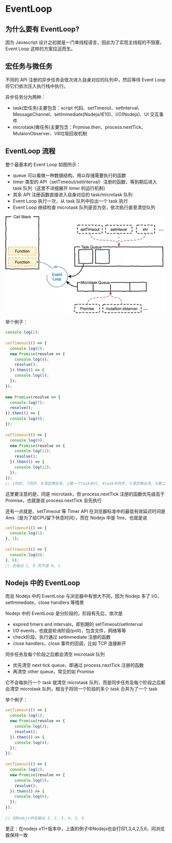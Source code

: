 # EventLoop

## 为什么要有 EventLoop?

因为 Javascript 设计之初就是一门单线程语言，因此为了实现主线程的不阻塞，Event Loop 这样的方案应运而生。

## 宏任务与微任务

不同的 API 注册的异步任务会依次进入自身对应的队列中，然后等待 Event Loop 将它们依次压入执行栈中执行。

异步任务分为两种：

- task(宏任务)主要包含：script 代码、setTimeout、setInterval、MessageChannel、setImmediate(Nodejs/IE10)、I/O(Nodejs)、UI 交互事件
- microtask(微任务)主要包含：Promise.then、process.nextTick、MutaionObserver、V8垃圾回收机制

## EventLoop 流程

整个最基本的 Event Loop 如图所示：

- queue 可以看做一种数据结构，用以存储需要执行的函数
- timer 类型的 API（setTimeout/setInterval）注册的函数，等到期后进入 task 队列（这里不详细展开 timer 的运行机制）
- 其余 API 注册函数直接进入自身对应的 task/microtask 队列
- Event Loop 执行一次，从 task 队列中拉出一个 task 执行
- Event Loop 继续检查 microtask 队列是否为空，依次执行直至清空队列

<img src="/img/eventloop.png">

举个例子：

```js
console.log(1);

setTimeout(() => {
  console.log(2);
  new Promise(resolve => {
    console.log(4);
    resolve();
  }).then(() => {
    console.log(5);
  });
});

new Promise(resolve => {
  console.log(7);
  resolve();
}).then(() => {
  console.log(8);
});

setTimeout(() => {
  console.log(9);
  new Promise(resolve => {
    console.log(11);
    resolve();
  }).then(() => {
    console.log(12);
  });
});
// 1同步, 7同步, 8清空微任务, 2第一个task执行, 4task中同步, 5清空微任务, 9第二个task执行, 11task中同步, 12清空微任务
```

这里要注意的是，同是 microtask，但 process.nextTick 注册的函数优先级高于 Promise，也就是说 process.nextTick 会先执行

还有一点就是，setTimeout 等 Timer API 在浏览器标准中的最低有效延迟时间是 4ms（是为了给CPU留下休息时间），而在 Nodejs 中是 1ms，也就是说

```js
setTimeout(() => {
  console.log(1);
}, 1);

setTimeout(() => {
  console.log(0);
}, 0);
// 会输出 1, 0 而不是 0, 1
```

## Nodejs 中的 EventLoop

而且 Nodejs 中的 EventLoop 与浏览器中有很大不同，因为 Nodejs 多了 I/0，setImmediate，close handlers 等情景

Nodejs 中的 EventLoop 是分阶段的，阶段有先后，依次是

- expired timers and intervals，即到期的 setTimeout/setInterval
- I/O events，也就是轮询阶段(poll)，包含文件，网络等等
- check阶段，执行通过 setImmediate 注册的函数
- close handlers，close 事件的回调，比如 TCP 连接断开

同步任务及每个阶段之后都会清空 microtask 队列

- 优先清空 next tick queue，即通过 process.nextTick 注册的函数
- 再清空 other queue，常见的如 Promise

它不会每执行一个 task 就清空 microtask 队列，而是同步任务及每个阶段之后都会清空 microtask 队列，相当于将同一个阶段的多个 task 合并为了一个 task

举个例子：

```js
setTimeout(() => {
  console.log(1);
  new Promise(resolve => {
    console.log(3);
    resolve();
  }).then(() => {
    console.log(4);
  });
});

setTimeout(() => {
  console.log(2);
  new Promise(resolve => {
    console.log(5);
    resolve();
  }).then(() => {
    console.log(6);
  });
});

// 在Nodejs中会输出 1, 2, 3, 4, 5, 6
```

更正：在nodejs v11+版本中，上面的例子中Nodejs也会打印1,3,4,2,5,6，同浏览器保持一致